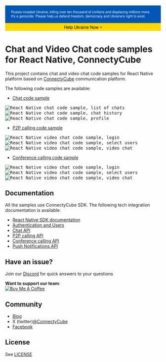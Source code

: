[![Stand With Ukraine](https://raw.githubusercontent.com/vshymanskyy/StandWithUkraine/main/banner2-direct.svg)](https://stand-with-ukraine.pp.ua)

# Chat and Video Chat code samples for React Native, ConnectyCube

This project contains chat and video chat code samples for React Native platform based on [ConnectyCube](https://connectycube.com/) communication platform.

The following code samples are available:


- [Chat code sample](https://github.com/ConnectyCube/connectycube-reactnative-samples/tree/master/RNChat)

<kbd><img alt="React Native chat code sample, list of chats" src="https://developers.connectycube.com/images/code_samples/reactnative/reactnative_codesample_chat_chats.jpg" width="200" /></kbd> <kbd><img alt="React Native chat code sample, chat history" src="https://developers.connectycube.com/images/code_samples/reactnative/reactnative_codesample_chat_chat.jpg" width="200" /></kbd> <kbd><img alt="React Native chat code sample, profile" src="https://developers.connectycube.com/images/code_samples/reactnative/reactnative_codesample_chat_profile.jpg" width="200" /></kbd>


- [P2P calling code sample](https://github.com/ConnectyCube/connectycube-reactnative-samples/tree/master/RNVideoChat)

<kbd><img alt="React Native video chat code sample, login" src="https://developers.connectycube.com/images/code_samples/reactnative/reactnative_codesample_video_login.PNG" width="200" /></kbd> <kbd><img alt="React Native video chat code sample, select users" src="https://developers.connectycube.com/images/code_samples/reactnative/reactnative_codesample_video_select_users.PNG" width="200" /></kbd> <kbd><img alt="React Native video chat code sample, video chat" src="https://developers.connectycube.com/images/code_samples/reactnative/reactnative_codesample_video_video.PNG" width="200" /></kbd>

- [Conference calling code sample](https://github.com/ConnectyCube/connectycube-reactnative-samples/tree/master/RNVideoChat)

<kbd><img alt="React Native video chat code sample, login" src="https://developers.connectycube.com/images/code_samples/reactnative/reactnative_codesample_video_login.PNG" width="200" /></kbd> <kbd><img alt="React Native video chat code sample, select users" src="https://developers.connectycube.com/images/code_samples/reactnative/reactnative_codesample_video_select_users.PNG" width="200" /></kbd> <kbd><img alt="React Native video chat code sample, video chat" src="https://developers.connectycube.com/images/code_samples/reactnative/reactnative_codesample_video_video.PNG" width="200" /></kbd>

## Documentation

All the samples use ConnectyCube SDK. The following tech integration documentation is available:

- [React Native SDK documentation](https://developers.connectycube.com/reactnative/)
- [Authentication and Users](https://developers.connectycube.com/reactnative/authentication-and-users)
- [Chat API](https://developers.connectycube.com/reactnative/messaging)
- [P2P calling API](https://developers.connectycube.com/reactnative/videocalling)
- [Conference calling API](https://developers.connectycube.com/reactnative/videocalling-conference)
- [Push Notifications API](https://developers.connectycube.com/reactnative/push-notifications)

## Have an issue?

Join our [Discord](https://discord.com/invite/zqbBWNCCFJ) for quick answers to your questions

**Want to support our team**:<br>
<a href="https://www.buymeacoffee.com/connectycube" target="_blank"><img src="https://cdn.buymeacoffee.com/buttons/v2/default-blue.png" alt="Buy Me A Coffee" style="height: 60px !important;width: 217px !important;" ></a>

## Community

- [Blog](https://connectycube.com/blog)
- X (twitter)[@ConnectyCube](https://x.com/ConnectyCube)
- [Facebook](https://www.facebook.com/ConnectyCube)

## License

See [LICENSE](LICENSE)
